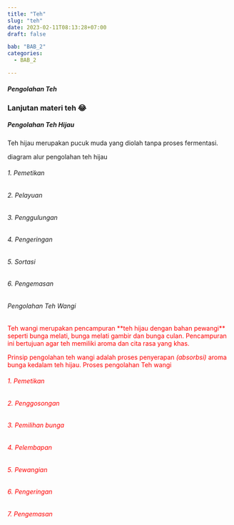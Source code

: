 ```yaml
---
title: "Teh"
slug: "teh"
date: 2023-02-11T08:13:28+07:00
draft: false

bab: "BAB_2"
categories:
  - BAB_2

---
```


##### Pengolahan Teh

### Lanjutan materi teh :joy:


##### Pengolahan Teh Hijau
Teh hijau merupakan pucuk muda yang diolah tanpa proses fermentasi.

diagram alur pengolahan teh hijau

###### 1. Pemetikan
###### 2. Pelayuan
###### 3. Penggulungan
###### 4. Pengeringan
###### 5. Sortasi
###### 6. Pengemasan

##
###### Pengolahan Teh Wangi
<span style="color:red">
Teh wangi merupakan pencampuran **teh hijau dengan bahan pewangi** seperti bunga melati, bunga melati gambir dan bunga culan. Pencampuran ini bertujuan agar teh memiliki aroma dan cita rasa yang khas.

Prinsip pengolahan teh wangi adalah proses penyerapan _(absorbsi)_ aroma bunga kedalam teh hijau.
</span>
Proses pengolahan Teh wangi
###### 1. Pemetikan

###### 2. Penggosongan

###### 3. Pemilihan bunga

###### 4. Pelembapan

###### 5. Pewangian

###### 6. Pengeringan

###### 7. Pengemasan


